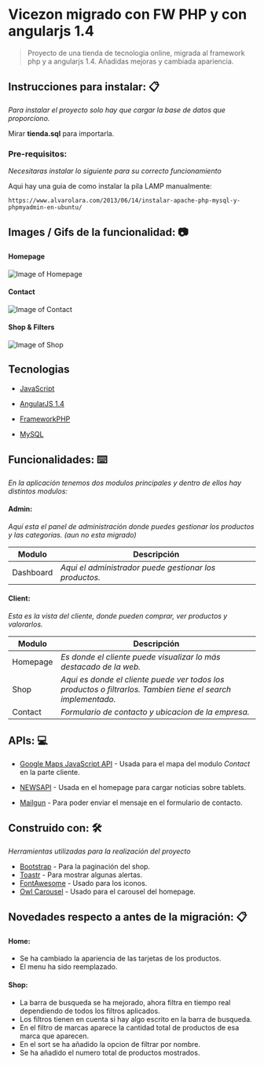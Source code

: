 # Vicezon migrado con FW PHP y con angularjs 1.4

> Proyecto de una tienda de tecnologia online, migrada al framework php y a angularjs 1.4.
> Añadidas mejoras y cambiada apariencia.

## Instrucciones para instalar: 📋

_Para instalar el proyecto solo hay que cargar la base de datos que proporciono._

Mirar **tienda.sql** para importarla.

### Pre-requisitos:

_Necesitaras instalar lo siguiente para su correcto funcionamiento_

Aqui hay una guia de como instalar la pila LAMP manualmente:
```
https://www.alvarolara.com/2013/06/14/instalar-apache-php-mysql-y-phpmyadmin-en-ubuntu/
```

## Images / Gifs de la funcionalidad: 📷
#### Homepage
![Image of Homepage](https://imgur.com/Jm08tGR.gif)
#### Contact
![Image of Contact](https://imgur.com/glyWR1F.gif)
#### Shop & Filters
![Image of Shop](https://imgur.com/s5XoTxX.gif)

## Tecnologias
* [JavaScript](https://developer.mozilla.org/es/docs/Web/JavaScript)

* [AngularJS 1.4](https://angularjs.org/)

* [FrameworkPHP](https://www.php.net/)

* [MySQL](https://www.mysql.com/)

## Funcionalidades: ⌨️ 
_En la aplicación tenemos dos modulos principales y dentro de ellos hay distintos modulos:_

#### Admin: 

*Aquí esta el panel de administración donde puedes gestionar los productos y las categorias. (aun no esta migrado)*

| Modulo | Descripción |
| --- | --- |
| Dashboard | *Aqui el administrador puede gestionar los productos.* |

#### Client:

*Esta es la vista del cliente, donde pueden comprar, ver productos y valorarlos.*
  
| Modulo | Descripción |
| --- | --- |
| Homepage | *Es donde el cliente puede visualizar lo más destacado de la web.* |
| Shop | *Aqui es donde el cliente puede ver todos los productos o filtrarlos. Tambien tiene el search implementado.* |
| Contact | *Formulario de contacto y ubicacion de la empresa.* |

## APIs: 💻 
* [Google Maps JavaScript API](https://developers.google.com/maps/documentation/javascript/tutorial?hl=es) - Usada para el mapa del modulo *Contact* en la parte cliente.

* [NEWSAPI](http://newsapi.org/) - Usada en el homepage para cargar noticias sobre tablets.

* [Mailgun](https://www.mailgun.com/) - Para poder enviar el mensaje en el formulario de contacto.

## Construido con: 🛠️ 

_Herramientas utilizadas para la realización del proyecto_

* [Bootstrap](https://mdbootstrap.com/) - Para la paginación del shop.
* [Toastr](https://github.com/CodeSeven/toastr) - Para mostrar algunas alertas.
* [FontAwesome](https://fontawesome.com/) - Usado para los iconos.
* [Owl Carousel](https://owlcarousel2.github.io/OwlCarousel2/index.html) - Usado para el carousel del homepage.

## Novedades respecto a antes de la migración: 📋 

#### Home:
* Se ha cambiado la apariencia de las tarjetas de los productos.
* El menu ha sido reemplazado.

#### Shop:
* La barra de busqueda se ha mejorado, ahora filtra en tiempo real dependiendo de todos los filtros aplicados.
* Los filtros tienen en cuenta si hay algo escrito en la barra de busqueda.
* En el filtro de marcas aparece la cantidad total de productos de esa marca que aparecen.
* En el sort se ha añadido la opcion de filtrar por nombre.
* Se ha añadido el numero total de productos mostrados.


